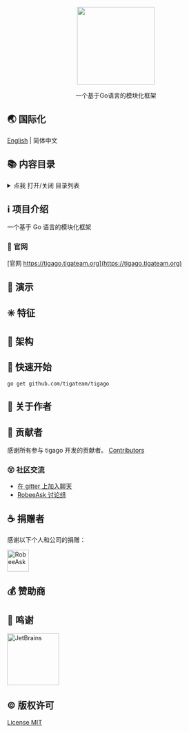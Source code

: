 <!-- # README -->
<p align="center">
   <img src="https://cdn.jsdelivr.net/gh/misitebao/CDN@master/gravatar_tigateam.png" width="180" height="180"/><br/>
</p>
<p align="center">
一个基于Go语言的模块化框架
</p>

<span id="nav-1"></span>

## 🌏 国际化

[English](README.md) | 简体中文

<span id="nav-2"></span>

## 📚 内容目录

<details>
  <summary>点我 打开/关闭 目录列表</summary>

- [国际化](#nav-1)
- [内容目录](#nav-2)
- [项目介绍](#nav-3)
  - [官网](#nav-3-1)
- [演示](#nav-4)
- [特征](#nav-5)
- [架构](#nav-6)
- [快速开始](#nav-7)
- [关于作者](#nav-8)
- [贡献者](#nav-9)
  - [社区交流](#nav-9-1)
- [发布记录](CHANGE.md)
- [捐赠者](#nav-11)
- [赞助商](#nav-12)
- [鸣谢](#nav-13)
- [版权许可](#nav-14)

</details>

<span id="nav-3"></span>

## ℹ️ 项目介绍

一个基于 Go 语言的模块化框架

<span id="nav-3-1"></span>

### 🔔 官网

[官网 https://tigago.tigateam.org](https://tigago.tigateam.org)

<span id="nav-4"></span>

## 🌅 演示

<span id="nav-5"></span>

## ✳️ 特征

<span id="nav-6"></span>

## 🍊 架构

<span id="nav-7"></span>

## 💎 快速开始

```
go get github.com/tigateam/tigago
```

<span id="nav-8"></span>

## 🙆 关于作者

<span id="nav-9"></span>

## 🌟 贡献者

感谢所有参与 tigago 开发的贡献者。 [Contributors](https://github.com/tigateam/tigago/graphs/contributors)

<span id="nav-9-1"></span>

### 😵 社区交流

- [在 gitter 上加入聊天](https://gitter.im/tigateam/tigago?utm_source=badge&utm_medium=badge&utm_campaign=pr-badge&utm_content=badge)
- [RobeeAsk 讨论组](http://tigago.robeeask.com/)

<span id="nav-11"></span>

## ☕ 捐赠者

感谢以下个人和公司的捐赠：

<a href="https://robeeask.com">
  <img src="https://robeeask.com/template/rtj1009_012/image/logo.png" height="50px" alt="RobeeAsk"/>
</a>

<span id="nav-12"></span>

## 💰 赞助商

<span id="nav-13"></span>

## 👏 鸣谢

<a href="https://www.jetbrains.com/?from=Tigaui">
  <img src="https://cdn.jsdelivr.net/gh/misitebao/CDN@main/logo/jetbrains.png" height="120" alt="JetBrains"/>
</a>

<span id="nav-14"></span>

## ©️ 版权许可

[License MIT](LICENSE)
